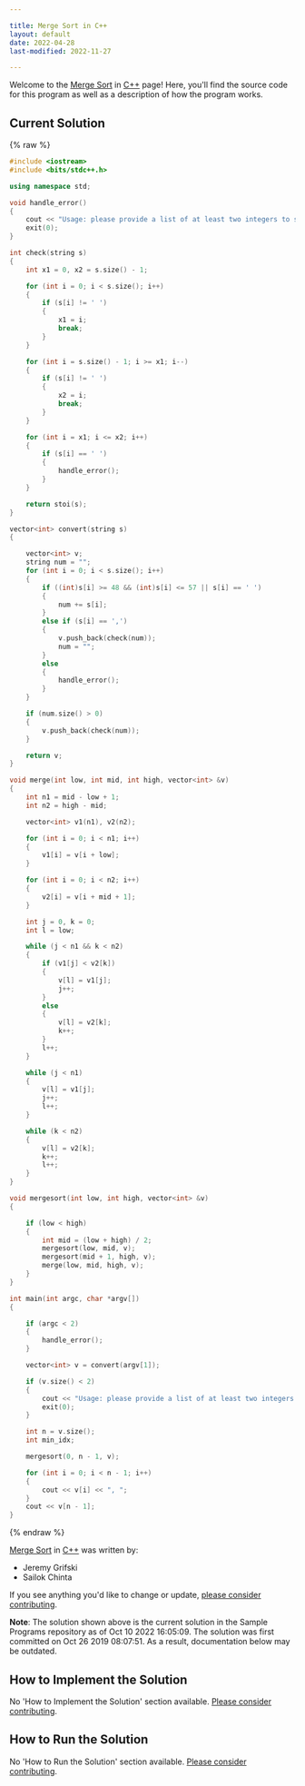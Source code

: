 ```yaml
---

title: Merge Sort in C++
layout: default
date: 2022-04-28
last-modified: 2022-11-27

---
```


Welcome to the [Merge Sort](https://sampleprograms.io/projects/merge-sort) in [C++](https://sampleprograms.io/languages/c-plus-plus) page! Here, you'll find the source code for this program as well as a description of how the program works.

## Current Solution

{% raw %}

```c++
#include <iostream>
#include <bits/stdc++.h>

using namespace std;

void handle_error()
{
    cout << "Usage: please provide a list of at least two integers to sort in the format \"1, 2, 3, 4, 5\"" << endl;
    exit(0);
}

int check(string s)
{
    int x1 = 0, x2 = s.size() - 1;

    for (int i = 0; i < s.size(); i++)
    {
        if (s[i] != ' ')
        {
            x1 = i;
            break;
        }
    }

    for (int i = s.size() - 1; i >= x1; i--)
    {
        if (s[i] != ' ')
        {
            x2 = i;
            break;
        }
    }

    for (int i = x1; i <= x2; i++)
    {
        if (s[i] == ' ')
        {
            handle_error();
        }
    }

    return stoi(s);
}

vector<int> convert(string s)
{

    vector<int> v;
    string num = "";
    for (int i = 0; i < s.size(); i++)
    {
        if ((int)s[i] >= 48 && (int)s[i] <= 57 || s[i] == ' ')
        {
            num += s[i];
        }
        else if (s[i] == ',')
        {
            v.push_back(check(num));
            num = "";
        }
        else
        {
            handle_error();
        }
    }

    if (num.size() > 0)
    {
        v.push_back(check(num));
    }

    return v;
}

void merge(int low, int mid, int high, vector<int> &v)
{
    int n1 = mid - low + 1;
    int n2 = high - mid;

    vector<int> v1(n1), v2(n2);

    for (int i = 0; i < n1; i++)
    {
        v1[i] = v[i + low];
    }

    for (int i = 0; i < n2; i++)
    {
        v2[i] = v[i + mid + 1];
    }

    int j = 0, k = 0;
    int l = low;

    while (j < n1 && k < n2)
    {
        if (v1[j] < v2[k])
        {
            v[l] = v1[j];
            j++;
        }
        else
        {
            v[l] = v2[k];
            k++;
        }
        l++;
    }

    while (j < n1)
    {
        v[l] = v1[j];
        j++;
        l++;
    }

    while (k < n2)
    {
        v[l] = v2[k];
        k++;
        l++;
    }
}

void mergesort(int low, int high, vector<int> &v)
{

    if (low < high)
    {
        int mid = (low + high) / 2;
        mergesort(low, mid, v);
        mergesort(mid + 1, high, v);
        merge(low, mid, high, v);
    }
}

int main(int argc, char *argv[])
{

    if (argc < 2)
    {
        handle_error();
    }

    vector<int> v = convert(argv[1]);

    if (v.size() < 2)
    {
        cout << "Usage: please provide a list of at least two integers to sort in the format \"1, 2, 3, 4, 5\"" << endl;
        exit(0);
    }

    int n = v.size();
    int min_idx;

    mergesort(0, n - 1, v);

    for (int i = 0; i < n - 1; i++)
    {
        cout << v[i] << ", ";
    }
    cout << v[n - 1];
}
```

{% endraw %}

[Merge Sort](https://sampleprograms.io/projects/merge-sort) in [C++](https://sampleprograms.io/languages/c-plus-plus) was written by:

- Jeremy Grifski
- Sailok Chinta

If you see anything you'd like to change or update, [please consider contributing](https://github.com/TheRenegadeCoder/sample-programs).

**Note**: The solution shown above is the current solution in the Sample Programs repository as of Oct 10 2022 16:05:09. The solution was first committed on Oct 26 2019 08:07:51. As a result, documentation below may be outdated.

## How to Implement the Solution

No 'How to Implement the Solution' section available. [Please consider contributing](https://github.com/TheRenegadeCoder/sample-programs-website).

## How to Run the Solution

No 'How to Run the Solution' section available. [Please consider contributing](https://github.com/TheRenegadeCoder/sample-programs-website).
